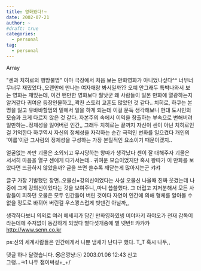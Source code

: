 ```yaml
---
title: 영화봤다!~
date: 2002-07-21
author: ~
#draft: true
categories:
  - personal
tag:
  - personal
---
```




Array

"센과 치히로의 행방불명"
아마 극장에서 처음 보는 만화영화가 아니었나싶다^^
너무너무너무 재밌었다.,오랜만에 만나는 여자애랑 봐서일까??
오예
안그래두 특박나와서 보는 영화는 재밌는데,
이건 왠만한 영화보다 훨낫군
왜 사람들이 일본 만화에 열광하는지 알거같다
귀여운 등장인물하고,,꽉찬 스토리
교훈도 많았던 것 같다..
치히로, 하쿠는 본명을 잃고 유바바할멈의 밑에서 일을
하게 되는데 이걸 문득 생각해보니 현대 도시인의 모습과 크게 다르지 않은 것 같다. 
자본주의 속에서 이익을 창출하는 부속으로 변해버려 일만하는..정체성을 잃어버린 인간,,
그래두 치히로는 끝까지 자신이 센이 아닌 치히로인걸 기억한다
하쿠역시 자신의 정체성을 자각하는 순간 극적인 변화를 일으켰다
개인의 '이름'이란 그사람의 정체성을 구성하는 가장 본질적인 요소이기 때문이겠지..

얼굴없는 까만 괴물은 소외되고 무시당하는 왕따가 생각났다
센이 잘 대해주자 괴물은 서서히 마음을 열구 센에게 다가서는데..
귀여운 모습이었지만 혹시 왕따가 이 만화를 보았다면 뜨끔하지 않았을까?
글을 쓰면 쓸수록 깨닫는게 많아지는군 캬캬

글구 가장 기발했던 장면..오물신=강의신이었다는 사실
오물신 나올때 진짜 웃겼는데 나중에 그게 강의신이었다는 것을 
보여주니,,마니 씁쓸했다. 
그 더럽고 지저분해서 모든 사람들이 피하던 오물은 모두 인간들이 버린 것이다
자연이 인간에 의해 형체를 알아볼 수 없을 정도로 바뀌어 버린걸 우스꽝스럽게 빗댄건 아닐까,,

생각하다보니 의외로 여러 메세지가 담긴 만화영화였넹
미야자키 하야오가 천재 감독이라는데에 주저없이 동감하게 되었다
별다섯개중에 별 넷반!! 캬캬캬
http://www.senn.co.kr

ps:신의 세계사람들은 인간에게서 나뿐 냄새가 난다구 했다. T_T
    혹시 나두,,


 댓글 하나 달렸습니다.
 ㉿은깡냥ːⓥ 2003.01.06 12:43 신고   
그랭...ㅋ1
나두 잼이써성+_+/




